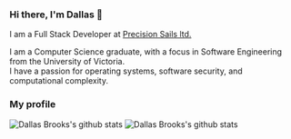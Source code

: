 ### Hi there, I'm Dallas 👋


I am a Full Stack Developer at [Precision Sails ltd.](https://www.precisionsailloft.com/)

I am a Computer Science graduate, with a focus in Software Engineering from the University of Victoria.<br>
I have a passion for operating systems, software security, and computational complexity.


### My profile
![Dallas Brooks's github stats](https://github-readme-stats.vercel.app/api?username=dallasbrooks&theme=tokyonight)
![Dallas Brooks's github stats](https://github-readme-stats.vercel.app/api/top-langs/?username=dallasbrooks&theme=tokyonight&layout=compact)

<!--
![Baracktocat](https://octodex.github.com/images/baracktocat.jpg)
-->

<!--
**dallasbrooks/dallasbrooks** is a ✨ _special_ ✨ repository because its `README.md` (this file) appears on your GitHub profile.

Here are some ideas to get you started:

- 🔭 I’m currently working on ...
- 🌱 I’m currently learning ...
- 👯 I’m looking to collaborate on ...
- 🤔 I’m looking for help with ...
- 💬 Ask me about ...
- 📫 How to reach me: ...
- 😄 Pronouns: ...
- ⚡ Fun fact: ...
-->
